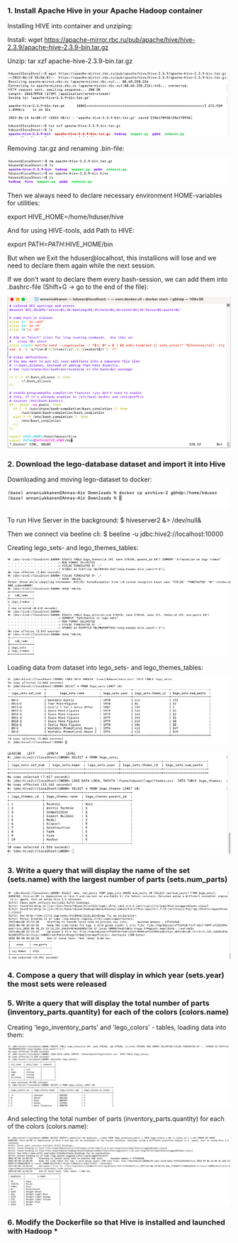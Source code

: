 ### 1. Install Apache Hive in your Apache Hadoop container

Installing HIVE into container and unziping:

Install: wget https://apache-mirror.rbc.ru/pub/apache/hive/hive-2.3.9/apache-hive-2.3.9-bin.tar.gz

Unzip: tar xzf apache-hive-2.3.9-bin.tar.gz 

![Installing HIVE](https://github.com/Annassie/BigData-Hadoop/blob/Anna_Niukkanen_task_4/Anna_Niukkanen_task_4/screenshots/install_hive.png)

Removing .tar.gz and renaming .bin-file:

![Installing HIVE](https://github.com/Annassie/BigData-Hadoop/blob/Anna_Niukkanen_task_4/Anna_Niukkanen_task_4/screenshots/remove_tar_gz.png)

Then we always need to declare necessary environment HOME-variables for utilities:

export HIVE_HOME=/home/hduser/hive

And for using HIVE-tools, add Path to HIVE:

export PATH=$PATH:$HIVE_HOME/bin

But when we Exit the hduser@localhost, this installions will lose and we need to declare them again while the next session.

If we don't want to declare them every bash-session, we can add them into .bashrc-file (Shift+G -> go to the end of the file):

![Installing HIVE](https://github.com/Annassie/BigData-Hadoop/blob/Anna_Niukkanen_task_4/Anna_Niukkanen_task_4/screenshots/bashchange.png)



### 2. Download the lego-database dataset and import it into Hive

Downloading and moving lego-dataset to docker:

![Moving lego-dataset to docker](https://github.com/Annassie/BigData-Hadoop/blob/Anna_Niukkanen_task_4/Anna_Niukkanen_task_4/screenshots/download_lego.png)

To run Hive Server in the background:
$ hiveserver2 &> /dev/null&

Then we connect via beeline cli: 
$ beeline -u jdbc:hive2://localhost:10000 

Creating lego_sets- and lego_themes_tables:

![Creating lego_sets- and lego_themes_tables](https://github.com/Annassie/BigData-Hadoop/blob/Anna_Niukkanen_task_4/Anna_Niukkanen_task_4/screenshots/tables_creating.png)


Loading data from dataset into lego_sets- and lego_themes_tables:

![Loading sets data into lego_sets-table](https://github.com/Annassie/BigData-Hadoop/blob/Anna_Niukkanen_task_4/Anna_Niukkanen_task_4/screenshots/data_sets.png)

![Loading sets data into lego_themes-table](https://github.com/Annassie/BigData-Hadoop/blob/Anna_Niukkanen_task_4/Anna_Niukkanen_task_4/screenshots/load_data_themes.png)

### 3. Write a query that will display the name of the set (sets.name) with the largest number of parts (sets.num_parts)

![Name with max parts](https://github.com/Annassie/BigData-Hadoop/blob/Anna_Niukkanen_task_4/Anna_Niukkanen_task_4/screenshots/name_max_numparts.png)

### 4. Compose a query that will display in which year (sets.year) the most sets were released



### 5. Write a query that will display the total number of parts (inventory_parts.quantity) for each of the colors (colors.name)

Creating 'lego_inventory_parts' and 'lego_colors' - tables, loading data into them:

![Creating color-table](https://github.com/Annassie/BigData-Hadoop/blob/Anna_Niukkanen_task_4/Anna_Niukkanen_task_4/screenshots/create_lego_colors.png)

And selecting the total number of parts (inventory_parts.quantity) for each of the colors (colors.name):

![Quantity of parts for each colors](https://github.com/Annassie/BigData-Hadoop/blob/Anna_Niukkanen_task_4/Anna_Niukkanen_task_4/screenshots/quantity_colors.png)

### 6. Modify the Dockerfile so that Hive is installed and launched with Hadoop *
